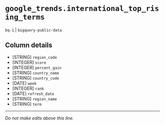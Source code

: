 # `google_trends.international_top_rising_terms`
`bq-1` | `bigquery-public-data`

## Column details
* [STRING]    `region_code`
* [INTEGER]   `score`
* [INTEGER]   `percent_gain`
* [STRING]    `country_name`
* [STRING]    `country_code`
* [DATE]      `week`
* [INTEGER]   `rank`
* [DATE]      `refresh_date`
* [STRING]    `region_name`
* [STRING]    `term`

-------------------------------------------------------------------------------
*Do not make edits above this line.*
